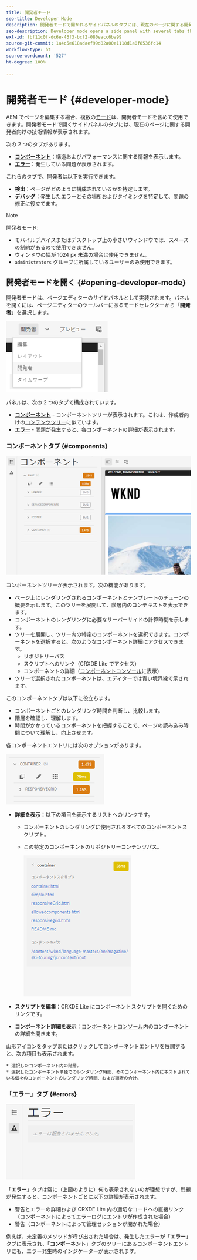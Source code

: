 ```yaml
---
title: 開発者モード
seo-title: Developer Mode
description: 開発者モードで開かれるサイドパネルのタブには、現在のページに関する開発者向けの情報が表示されます
seo-description: Developer mode opens a side panel with several tabs that provide a developer with information about the current page
exl-id: fbf11c0f-dc6e-43f3-bcf2-080eacc6ba99
source-git-commit: 1a4c5e618adaef99d82a00e1118d1a0f8536fc14
workflow-type: ht
source-wordcount: '527'
ht-degree: 100%

---
```


# 開発者モード {#developer-mode}

AEM でページを編集する場合、複数の[モード](/help/sites-cloud/authoring/sites-console/introduction.md#page-modes)は、開発者モードを含めて使用できます。開発者モードで開くサイドパネルのタブには、現在のページに関する開発者向けの技術情報が表示されます。

次の 2 つのタブがあります。

* **[コンポーネント](#components)**：構造およびパフォーマンスに関する情報を表示します。
* **[エラー](#errors)**：発生している問題が表示されます。

これらのタブで、開発者は以下を実行できます。

* **検出**：ページがどのように構成されているかを特定します。
* **デバッグ**：発生したエラーとその場所およびタイミングを特定して、問題の修正に役立てます。

>[!NOTE]
>
>開発者モード:
>
>* モバイルデバイスまたはデスクトップ上の小さいウィンドウでは、スペースの制約があるので使用できません。
>  * ウィンドウの幅が 1024 px 未満の場合は使用できません。
>* `administrators` グループに所属しているユーザーのみ使用できます。

## 開発者モードを開く {#opening-developer-mode}

開発者モードは、ページエディターのサイドパネルとして実装されます。パネルを開くには、ページエディターのツールバーにあるモードセレクターから「**開発者**」を選択します。

![開発者モードを開く](assets/developer-mode.png)

パネルは、次の 2 つのタブで構成されています。

* **[コンポーネント](#components)** - コンポーネントツリーが表示されます。これは、作成者向けの[コンテンツツリー](/help/sites-cloud/authoring/page-editor/editor-side-panel.md#content-tree)に似ています。
* **[エラー](#errors)** - 問題が発生すると、各コンポーネントの詳細が表示されます。

### コンポーネントタブ {#components}

![コンポーネントタブ](assets/developer-mode-components-tab.png)

コンポーネントツリーが表示されます。次の機能があります。

* ページ上にレンダリングされるコンポーネントとテンプレートのチェーンの概要を示します。このツリーを展開して、階層内のコンテキストを表示できます。
* コンポーネントのレンダリングに必要なサーバーサイドの計算時間を示します。
* ツリーを展開し、ツリー内の特定のコンポーネントを選択できます。コンポーネントを選択すると、次のようなコンポーネント詳細にアクセスできます。
   * リポジトリーパス
   * スクリプトへのリンク（CRXDE Lite でアクセス）
   * コンポーネントの詳細（[コンポーネントコンソール](/help/sites-cloud/authoring/components-console.md)に表示）
* ツリーで選択されたコンポーネントは、エディターでは青い境界線で示されます。

このコンポーネントタブは以下に役立ちます。

* コンポーネントごとのレンダリング時間を判断し、比較します。
* 階層を確認し、理解します。
* 時間がかかっているコンポーネントを把握することで、ページの読み込み時間について理解し、向上させます。

各コンポーネントエントリには次のオプションがあります。

![開発者モードコンポーネントの例](assets/developer-mode-component-example.png)

* **詳細を表示**：以下の項目を表示するリストへのリンクです。
   * コンポーネントのレンダリングに使用されるすべてのコンポーネントスクリプト。
   * この特定のコンポーネントのリポジトリーコンテンツパス。

     ![詳細を表示](assets/developer-mode-view-details.png)

* **スクリプトを編集**：CRXDE Lite にコンポーネントスクリプトを開くためのリンクです。

* **コンポーネント詳細を表示**：[コンポーネントコンソール](/help/sites-cloud/authoring/components-console.md)内のコンポーネントの詳細を開きます。

山形アイコンをタップまたはクリックしてコンポーネントエントリを展開すると、次の項目も表示されます。

    * 選択したコンポーネント内の階層。
    * 選択したコンポーネント単独でのレンダリング時間、そのコンポーネント内にネストされている個々のコンポーネントのレンダリング時間、および両者の合計。

### 「エラー」タブ {#errors}

![「エラー」タブ](assets/developer-mode-errors-tab.png)

「**エラー**」タブは常に（上図のように）何も表示されないのが理想ですが、問題が発生すると、コンポーネントごとに以下の詳細が表示されます。

* 警告とエラーの詳細および CRXDE Lite 内の適切なコードへの直接リンク（コンポーネントによってエラーログにエントリが作成された場合）
* 警告（コンポーネントによって管理セッションが開かれた場合）

例えば、未定義のメソッドが呼び出された場合は、発生したエラーが「**エラー**」タブに表示され、「**コンポーネント**」タブのツリーにあるコンポーネントエントリにも、エラー発生時のインジケーターが表示されます。
